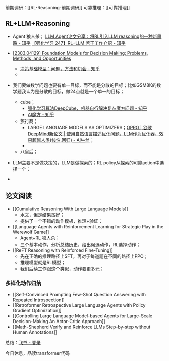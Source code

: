 前期调研：[[RL-Reasoning-前期调研]]
可靠推理：[[可靠推理]]
## RL+LLM+Reasoning
- Agent 狼人杀；
[LLM Agent论文分享：将RL引入LLM reasoning的一种新思路 - 知乎](https://zhuanlan.zhihu.com/p/663117317)
[【强化学习 247】RL+LLM 若干工作介绍 - 知乎](https://zhuanlan.zhihu.com/p/632333523)
- [[2303.04129] Foundation Models for Decision Making: Problems, Methods, and Opportunities](https://arxiv.org/abs/2303.04129)
	- [决策基础模型：问题，方法和机会 - 知乎](https://zhuanlan.zhihu.com/p/654583552)
	- 

- 我们要做数学问题也要有单一目标，而不能是分散的目标；比如GSM8K的数学题我认为是分散的目标，做24点就是一个单一的目标；
	- cube； 
		- [强化学习算法DeepCube，机器自行解决复杂魔方问题 - 知乎](https://zhuanlan.zhihu.com/p/270333610)
		- [AI魔方 - 知乎](https://zhuanlan.zhihu.com/p/41464087)
	- 旅行商；
		- LARGE LANGUAGE MODELS AS OPTIMIZERS；[OPRO | 谷歌DeepMind新论文 | 使用自然语言描述优化问题，LLM作为优化器，效果超越人类(线性,回归) - AI牛丝](https://ai2news.com/blog/3315150/)；
		- 
	- 八皇后；
- LLM主要不是做决策的，LLM是做探索的；RL policy从探索的可能action中选择一个；
- 
## 论文阅读
- [[Cumulative Reasoning With Large Language Models]]
	- 水文，但是结果蛮好；
	- 提供了一个不错的动作模板，推理+验证；
- [[Language Agents with Reinforcement Learning for Strategic Play in the Werewolf Game]]
	- Agent+RL 狼人杀；
	- 三个基本动作，分析总结历史，给出候选动作，RL选择动作；
- [[ReFT Reasoning with Reinforced Fine-Tuning]]
	- 先在正确的推理路径上SFT，再对于每道题在不同的路径上PPO；
	- 推理模型就是RL模型；
	- 我们后续工作跟这个类似，动作要更多元；
### 多样化动作归纳
- [[Self-Convinced Prompting Few-Shot Question Answering with Repeated Introspection]]
- [[Retroformer Retrospective Large Language Agents with Policy Gradient Optimization]]
- [[Controlling Large Language Model-based Agents for Large-Scale Decision-Making An Actor-Critic Approach]]
- [[Math-Shepherd Verify and Reinforce LLMs Step-by-step without Human Annotations]]

总结：[飞书 - 登录](https://fudannlp.feishu.cn/sheets/PoGisapTQhXa1Gt2C3acfBULnyh?from=from_copylink)

今日休息，品读transformer代码